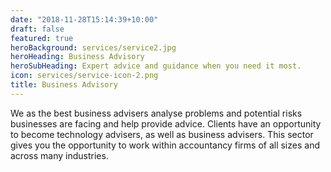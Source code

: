 ```yaml
---
date: "2018-11-28T15:14:39+10:00"
draft: false
featured: true
heroBackground: services/service2.jpg
heroHeading: Business Advisory
heroSubHeading: Expert advice and guidance when you need it most.
icon: services/service-icon-2.png
title: Business Advisory
---
```


We as the best business advisers analyse problems and potential risks businesses are facing and help provide advice. Clients have an opportunity to become technology advisers, as well as business advisers. This sector gives you the opportunity to work within accountancy firms of all sizes and across many industries.